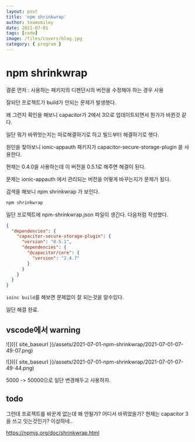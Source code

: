 ```yaml
---
layout: post
title: 'npm shrinkwrap'
author: teamsmiley
date: 2021-07-01
tags: [code]
image: /files/covers/blog.jpg
category: { program }
---
```


# npm shrinkwrap

결론 먼저 : 사용하는 패키지의 디펜던시의 버전을 수정해야 하는 경우 사용

잘되던 프로젝트가 build가 안되는 문제가 발생햇다.

왜 그런지 확인을 해보니 capacitor가 2에서 3으로 업데이트되면서 뭔가가 바뀐것 같다.

일단 뭐가 바뀌엇는지는 따로해결하기로 하고 빌드부터 해결하기로 햇다.

원인을 찾아보니 ionic-appauth 패키지가 capacitor-secure-storage-plugin 을 사용한다.

현재는 0.4.0을 사용하는데 이 버전을 0.5.1로 해주면 해결이 된다.

문제는 ionic-appauth 에서 관리되는 버전을 어떻게 바꾸는지가 문제가 됬다.

검색을 해보니 npm shrinkwrap 가 보인다.

```bash
npm shrinkwrap
```

일단 프로젝트에 npm-shrinkwrap.json 파일이 생긴다.
다음처럼 작성했다.

```json
{
  "dependencies": {
    "capacitor-secure-storage-plugin": {
      "version": "0.5.1",
      "dependencies": {
        "@capacitor/core": {
          "version": "2.4.7"
        }
      }
    }
  }
}
```

`ioinc build`를 해보면 문제없이 잘 되는것을 알수있다.

일단 해결 완료.

## vscode에서 warning

![]({{ site_baseurl }}/assets/2021-07-01-npm-shrinkwrap/2021-07-01-07-49-07.png)

![]({{ site_baseurl }}/assets/2021-07-01-npm-shrinkwrap/2021-07-01-07-49-44.png)

5000 -> 50000으로 일단 변경해두고 사용하자.

## todo

그런데 프로젝트를 바꾼게 없는데 왜 안될가? 어디서 바뀌었을가? 현재는 capacitor 3을 쓰고 잇는것인가? 이상하네..

<https://npmjs.org/doc/shrinkwrap.html>
